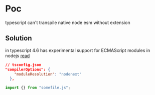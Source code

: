 # Poc

typescript can't transpile native node esm without extension

## Solution

in typescript 4.6 has experimental support for ECMAScript modules in nodejs [read](https://www.typescriptlang.org/docs/handbook/esm-node.html)

```json
// tsconfig.json
"compilerOptions": {
    "moduleResolution": "nodenext"
  },
```

```typescript
import {} from "somefile.js";
```
